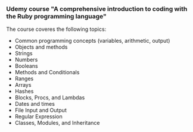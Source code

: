 ### Udemy course "A comprehensive introduction to coding with the Ruby programming language" 

The course coveres the following topics: 
* Common programming concepts (variables, arithmetic, output)
* Objects and methods
* Strings
* Numbers
* Booleans
* Methods and Conditionals
* Ranges
* Arrays
* Hashes
* Blocks, Procs, and Lambdas
* Dates and times
* File Input and Output
* Regular Expression
* Classes, Modules, and Inheritance
